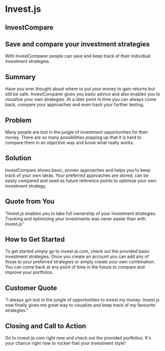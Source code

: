 # Invest.js #

<!--
> This material was originally posted [here](http://www.quora.com/What-is-Amazons-approach-to-product-development-and-product-management). It is reproduced here for posterities sake.

There is an approach called "working backwards" that is widely used at Amazon. They work backwards from the customer, rather than starting with an idea for a product and trying to bolt customers onto it. While working backwards can be applied to any specific product decision, using this approach is especially important when developing new products or features.

For new initiatives a product manager typically starts by writing an internal press release announcing the finished product. The target audience for the press release is the new/updated product's customers, which can be retail customers or internal users of a tool or technology. Internal press releases are centered around the customer problem, how current solutions (internal or external) fail, and how the new product will blow away existing solutions.

If the benefits listed don't sound very interesting or exciting to customers, then perhaps they're not (and shouldn't be built). Instead, the product manager should keep iterating on the press release until they've come up with benefits that actually sound like benefits. Iterating on a press release is a lot less expensive than iterating on the product itself (and quicker!).

If the press release is more than a page and a half, it is probably too long. Keep it simple. 3-4 sentences for most paragraphs. Cut out the fat. Don't make it into a spec. You can accompany the press release with a FAQ that answers all of the other business or execution questions so the press release can stay focused on what the customer gets. My rule of thumb is that if the press release is hard to write, then the product is probably going to suck. Keep working at it until the outline for each paragraph flows.

Oh, and I also like to write press-releases in what I call "Oprah-speak" for mainstream consumer products. Imagine you're sitting on Oprah's couch and have just explained the product to her, and then you listen as she explains it to her audience. That's "Oprah-speak", not "Geek-speak".

Once the project moves into development, the press release can be used as a touchstone; a guiding light. The product team can ask themselves, "Are we building what is in the press release?" If they find they're spending time building things that aren't in the press release (overbuilding), they need to ask themselves why. This keeps product development focused on achieving the customer benefits and not building extraneous stuff that takes longer to build, takes resources to maintain, and doesn't provide real customer benefit (at least not enough to warrant inclusion in the press release).
 -->

## InvestCompare ##

## Save and compare your investment strategies ##
  With InvestComparer people can save and keep track of their individual investment strategies.

## Summary ##
  Have you ever thought about where to put your money to gain returns but still be safe. InvestComparer gives you basic advice and also enables you to visualize your own strategies. At a later point in time you can always come back, compare your approaches and even track your further testing.

## Problem ##
  Many people are lost in the jungle of investment opportunities for their money. There are so many possibilities popping up that it is hard to compare them in an objective way and know what really works.

## Solution ##
  InvestCompare shows basic, proven approaches and helps you to keep track of your own ideas. Your preferred approaches are stored, can be easily compared and used as future reference points to optimize your own investment strategy.

## Quote from You ##
  "Invest.js enables you to take full ownership of your investment strategies. Tracking and optimizing your investments was never easier than with Invest.js"


## How to Get Started ##
  To get started simply go to invest-js.com, check out the provided basic investment strategies.
  Once you create an account you can add any of those to your preferred strategies or simply create your own combination. You can come back at any point of time in the future to compare and improve your portfolios.

## Customer Quote ##
  "I always got lost in the jungle of opportunities to invest my money. Invest.js now finally gives me great way to visualize and keep track of my favourite strategies."

## Closing and Call to Action ##
  Go to invest-js.com right now and check out the provided portfolios. It's your chance right now to rocket-fuel your investment style!